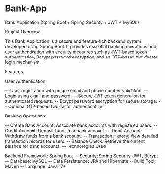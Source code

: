 # Bank-App

Bank Application (Spring Boot + Spring Security + JWT + MySQL)

Project Overview

This Bank Application is a secure and feature-rich backend system developed using Spring Boot. It provides essential banking operations and user authentication with security measures such as JWT-based token authentication, Bcrypt password encryption, and an OTP-based two-factor login mechanism.

Features

User Authentication:

  -- User registration with unique email and phone number validation.
  -- Login using email and password.
  -- Secure JWT token generation for authenticated requests.
  -- Bcrypt password encryption for secure storage.
  -- Optional OTP-based two-factor authentication.
  
Banking Operations:

  -- Create Bank Account: Associate bank accounts with registered users.
  -- Credit Account: Deposit funds to a bank account.
  -- Debit Account: Withdraw funds from a bank account.
  -- Transaction History: View detailed transaction records for users.
  -- Balance Check: Retrieve the current balance for bank accounts.
  -- Technologies Used
  
Backend Framework: Spring Boot
  -- Security: Spring Security, JWT, Bcrypt
  -- Database: MySQL
  -- Data Persistence: JPA and Hibernate
  -- Build Tool: Maven
  -- Language: Java 17+
